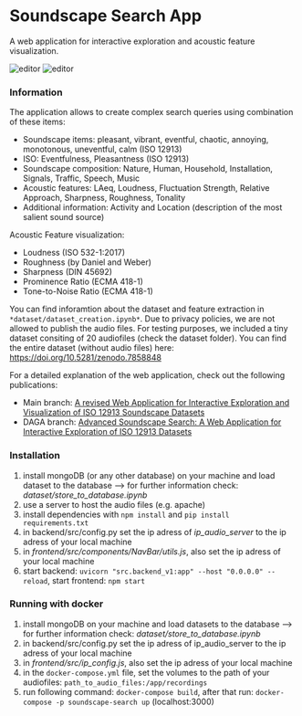 # Soundscape Search App

A web application for interactive exploration and acoustic feature visualization.

![editor](https://github.com/Maerdm/soundscape-search/assets/43093891/3fd31bf0-60da-4ecf-9253-940c775391ef)
![editor](https://github.com/user-attachments/assets/c9c1b18f-1b0f-4456-86e5-b35d99cace10)

### Information

The application allows to create complex search queries using combination of these items:

- Soundscape items: pleasant, vibrant, eventful, chaotic, annoying,	monotonous,	uneventful,	calm (ISO 12913)
- ISO: Eventfulness, Pleasantness (ISO 12913)
- Soundscape composition: Nature, Human, Household, Installation, Signals, Traffic, Speech, Music
- Acoustic features: LAeq, Loudness, Fluctuation Strength, Relative Approach, Sharpness, Roughness, Tonality
- Additional information: Activity and Location (description of the most salient sound source)

Acoustic Feature visualization:
- Loudness (ISO 532-1:2017)
- Roughness (by Daniel and Weber)
- Sharpness (DIN 45692)
- Prominence Ratio (ECMA 418-1)
- Tone-to-Noise Ratio (ECMA 418-1)

You can find inforamtion about the dataset and feature extraction in `*dataset/dataset_creation.ipynb*`. Due to privacy policies, we are not allowed to publish the audio files. For testing purposes, we included a tiny dataset consiting of 20 audiofiles (check the dataset folder). You can find the entire dataset (without audio files) here: https://doi.org/10.5281/zenodo.7858848

For a detailed explanation of the web application, check out the following publications:
- Main branch: [A revised Web Application for Interactive Exploration and Visualization of ISO 12913 Soundscape Datasets](link)
- DAGA branch:  [Advanced Soundscape Search: A Web Application for Interactive Exploration of ISO 12913 Datasets](https://www.researchgate.net/publication/380297332_Advanced_Soundscape_Search_A_Web_Application_for_Interactive_Exploration_of_ISO_12913_Datasets)

### Installation

1. install mongoDB (or any other database) on your machine and load dataset to the database
    --> for further information check: *dataset/store_to_database.ipynb*
2. use a server to host the audio files (e.g. apache)
3. install dependencies with `npm install` and `pip install requirements.txt`
4. in backend/src/config.py set the ip adress of *ip_audio_server* to the ip adress of your local machine
5. in *frontend/src/components/NavBar/utils.js*, also set the ip adress of your local machine
6. start backend: `uvicorn "src.backend_v1:app" --host "0.0.0.0" --reload`, start frontend: `npm start`

### Running with docker

1. install mongoDB on your machine and load datasets to the database
    --> for further information check: *dataset/store_to_database.ipynb*
2. in backend/src/config.py set the ip adress of ip_audio_server to the ip adress of your local machine
3. in *frontend/src/ip_config.js*, also set the ip adress of your local machine
5. in the `docker-compose.yml` file, set the volumes to the path of your audiofiles: `path_to_audio_files:/app/recordings`
4. run following command: `docker-compose build`, after that run: `docker-compose -p soundscape-search up` (localhost:3000)


